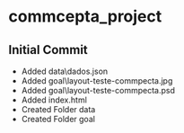 # commcepta_project

## Initial Commit
+ Added data\dados.json
+ Added goal\layout-teste-commpecta.jpg
+ Added goal\layout-teste-commpecta.psd
+ Added index.html
+ Created Folder data
+ Created Folder goal
